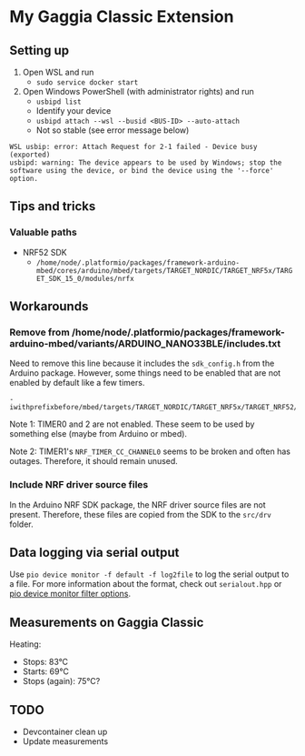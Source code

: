 # My Gaggia Classic Extension

## Setting up

1. Open WSL and run
    - `sudo service docker start`
2. Open Windows PowerShell (with administrator rights) and run
    - `usbipd list`
    - Identify your device
    - `usbipd attach --wsl --busid <BUS-ID> --auto-attach`
    - Not so stable (see error message below)
```
WSL usbip: error: Attach Request for 2-1 failed - Device busy (exported)
usbipd: warning: The device appears to be used by Windows; stop the software using the device, or bind the device using the '--force' option.
```

## Tips and tricks

### Valuable paths
- NRF52 SDK
    - `/home/node/.platformio/packages/framework-arduino-mbed/cores/arduino/mbed/targets/TARGET_NORDIC/TARGET_NRF5x/TARGET_SDK_15_0/modules/nrfx`

## Workarounds

### Remove from /home/node/.platformio/packages/framework-arduino-mbed/variants/ARDUINO_NANO33BLE/includes.txt
Need to remove this line because it includes the `sdk_config.h` from the Arduino package. However, some things need to be enabled that are not enabled by default like a few timers.
```
-iwithprefixbefore/mbed/targets/TARGET_NORDIC/TARGET_NRF5x/TARGET_NRF52/TARGET_MCU_NRF52840/config
```

Note 1: TIMER0 and 2 are not enabled. These seem to be used by something else (maybe from Arduino or mbed).

Note 2: TIMER1's `NRF_TIMER_CC_CHANNEL0` seems to be broken and often has outages. Therefore, it should remain unused.

### Include NRF driver source files
In the Arduino NRF SDK package, the NRF driver source files are not present. Therefore, these files are copied from the SDK to the `src/drv` folder.

## Data logging via serial output

Use `pio device monitor -f default -f log2file` to log the serial output to a file. For more information about the format, check out `serialout.hpp` or [pio device monitor filter options](https://docs.platformio.org/en/latest/core/userguide/device/cmd_monitor.html#cmd-device-monitor-filters).

## Measurements on Gaggia Classic

Heating:
- Stops: 83°C
- Starts: 69°C
- Stops (again): 75°C?

## TODO
- Devcontainer clean up
- Update measurements